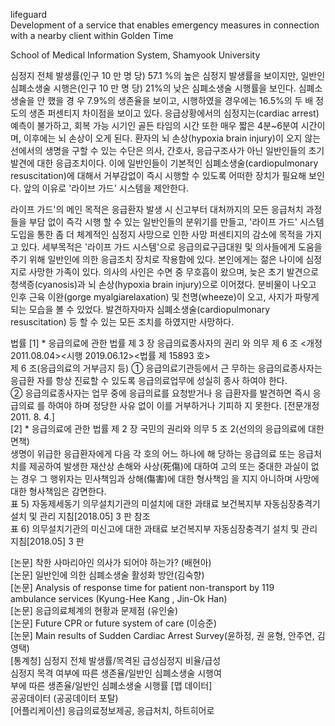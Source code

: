 lifeguard<br>
Development of a service that enables emergency measures in connection with a nearby client within Golden Time
                               
School of Medical Information System, Shamyook University


 심정지 전체 발생률(인구 10 만 명 당) 57.1 %의 높은 심정지 발생률을 보이지만, 일반인 심폐소생술 시행은(인구 10 만 명 당) 21%의 낮은 심폐소생술 시행률을 보인다. 심폐소생술을 안 했을 경
우 7.9%의 생존율을 보이고, 시행하였을 경우에는 16.5%의 두 배 정도의 생존 퍼센티지 차이점을 보이고 있다. 응급상황에서의 심정지는(cardiac arrest) 예측이 불가하고, 회복 가능 시기인 골든 타임의 시간 또한 매우 짧은 4분~6분여 시간이며, 이후에는 뇌 손상이 오게 된다. 환자의 뇌 손상(hypoxia brain injury)이 오지 않는 선에서의 생명을 구할 수 있는 수단은 의사, 간호사, 응급구조사가 아닌 일반인들의 초기발견에 대한 응급조치이다. 이에 일반인들이 기본적인 심폐소생술(cardiopulmonary resuscitation)에 대해서 거부감없이 즉시 시행할 수 있도록 어떠한 장치가 필요해 보인다. 앞의 이유로 '라이브 가드' 시스템을 제안한다.

 라이프 가드'의 메인 목적은 응급환자 발생 시 신고부터 대처까지의 모든 응급처치 과정들을 부담 없이 즉각 시행 할 수 있는 일반인들의 분위기를 만들고, '라이프 가드' 시스템 도입을 통한 좀 더 체계적인
심정지 사망으로 인한 사망 퍼센티지의 감소에 목적을 가지고 있다. 세부목적은 '라이프 가드 시스템'으로 응급의료구급대원 및 의사들에게 도움을 주기 위해 일반인에 의한 응급조치 장치로 작용함에 있다.
본인에게는 젊은 나이에 심정지로 사망한 가족이 있다. 의사의 사인은 수면 중 무호흡이 왔으며, 늦은 초기 발견으로 청색증(cyanosis)과 뇌 손상(hypoxia brain injury)으로 이어졌다. 분비물이 나오고 인후 근육 이완(gorge myalgiarelaxation) 및 천명(wheeze)이 오고, 사지가 파랗게 되는 모습을 볼 수 있었다. 발견하자마자 심폐소생술(cardiopulmonary resuscitation) 등 할 수 있는 모든 조치를 하였지만 사망하다.

법률
[1] * 응급의료에 관한 법률 제 3 장 응급의료종사자의 권리
와 의무 제 6 조 <개정 2011.08.04><시행 2019.06.12><법률
제 15893 호><br>
제 6 조(응급의료의 거부금지 등) ① 응급의료기관등에서 근
무하는 응급의료종사자는 응급환
자를 항상 진료할 수 있도록 응급의료업무에 성실히 종사
하여야 한다.<br>
② 응급의료종사자는 업무 중에 응급의료를 요청받거나 응
급환자를 발견하면 즉시 응급의료
를 하여야 하며 정당한 사유 없이 이를 거부하거나 기피하
지 못한다. [전문개정 2011. 8. 4.]<br>
[2] * 응급의료에 관한 법률 제 2 장 국민의 권리와 의무 5
조 2(선의의 응급의료에 대한 면책)<br>
생명이 위급한 응급환자에게 다음 각 호의 어느 하나에 해
당하는 응급의료 또는 응급처치를 제공하여 발생한 재산상
손해와 사상(死傷)에 대하여 고의 또는 중대한 과실이 없는
경우 그 행위자는 민사책임과 상해(傷害)에 대한 형사책임
을 지지 아니하며 사망에 대한 형사책임은 감면한다.<br>
표 5) 자동제세동기 의무설치기관의 미설치에 대한 과태료
보건복지부 자동심장충격기 설치 및 관리 지침[2018.05] 3 판
참조<br>
표 6) 의무설치기관의 미신고에 대한 과태료
보건복지부 자동심장충격기 설치 및 관리 지침[2018.05] 3 판<br>

[논문] 착한 사마리아인 의사가 되어야 하는가? (배현아)<br>
[논문] 일반인에 의한 심폐소생술 활성화 방안(김숙향)<br>
[논문] Analysis of response time for patient non-transport by 119 <br>
ambulance services (Kyung-Hee Kang , Jin-Ok Han)<br>
[논문] 응급의료체계의 현황과 문제점 (유인술)<br>
[논문] Future CPR or future system of care (이승준)<br>
[논문] Main results of Sudden Cardiac Arrest Survey(윤하정, 권
윤형, 안주연, 김영택)<br>
[통계청] 심정지 전체 발생률/목격된 급성심정지 비율/급성<br>
심정지 목격 여부에 따른 생존율/일반인 심폐소생술 시행여<br>
부에 따른 생존율/일반인 심폐소생술 시행률 [맵 데이터] <br>
공공데이터 (공공데이터 포탈)<br>
[어플리케이션] 응급의료정보제공, 응급처치, 하트히어로
